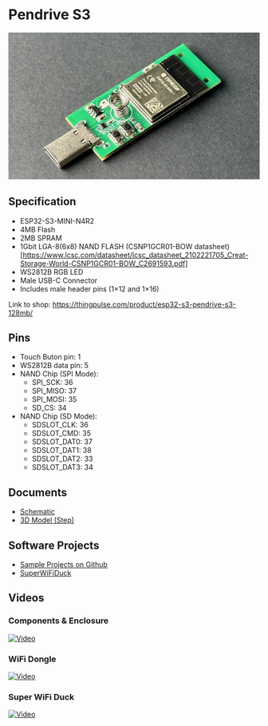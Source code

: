 # Pendrive S3

![ePulseFeatherC6](images/ThingPulse_PendriveS3_M.jpeg)

## Specification
 * ESP32-S3-MINI-N4R2
 * 4MB Flash
 * 2MB SPRAM
 * 1Gbit LGA-8(6x8) NAND FLASH (CSNP1GCR01-BOW datasheet)[https://www.lcsc.com/datasheet/lcsc_datasheet_2102221705_Creat-Storage-World-CSNP1GCR01-BOW_C2691593.pdf]  
 * WS2812B RGB LED
 * Male USB-C Connector
 * Includes male header pins (1×12 and 1×16)

Link to shop: https://thingpulse.com/product/esp32-s3-pendrive-s3-128mb/

## Pins

* Touch Buton pin: 1
* WS2812B data pin: 5
* NAND Chip (SPI Mode):
  * SPI_SCK: 36
  * SPI_MISO: 37
  * SPI_MOSI: 35
  * SD_CS: 34
* NAND Chip (SD Mode):
  * SDSLOT_CLK: 36
  * SDSLOT_CMD: 35
  * SDSLOT_DAT0: 37
  * SDSLOT_DAT1: 38
  * SDSLOT_DAT2: 33
  * SDSLOT_DAT3: 34


## Documents
* [Schematic](pendrive-s3-schematic.pdf)
* [3D Model (Step)](pendrive-s3.step)

## Software Projects
* [Sample Projects on Github](https://github.com/ThingPulse/pendrive-s3-samples)
* [SuperWiFiDuck](https://github.com/ThingPulse/SuperWifiDuck)

## Videos

### Components & Enclosure 
[![Video](https://i3.ytimg.com/vi/QxjvsX2-O5E/hqdefault.jpg)](https://www.youtube.com/watch?v=QxjvsX2-O5E)

### WiFi Dongle
[![Video](https://i3.ytimg.com/vi/rwmssfPTCUo/hqdefault.jpg)](https://www.youtube.com/watch?v=rwmssfPTCUo)

### Super WiFi Duck
[![Video](https://i3.ytimg.com/vi/ophLdG92JLo/hqdefault.jpg)](https://www.youtube.com/watch?v=ophLdG92JLo)
